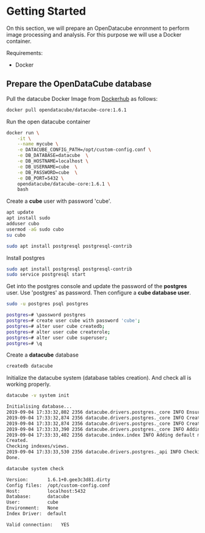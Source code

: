 # Getting Started

On this section, we will prepare an OpenDatacube enronment to perform image processing and analysis. For this purpose we will use a Docker container.

Requirements:
* Docker

## Prepare the OpenDataCube database 

Pull the datacube Docker Image from [Dockerhub](https://hub.docker.com/r/opendatacube/datacube-core) as follows:

```sh 
docker pull opendatacube/datacube-core:1.6.1
```

Run the open datacube container

```sh 
docker run \
	-it \
	--name mycube \
	-e DATACUBE_CONFIG_PATH=/opt/custom-config.conf \
	-e DB_DATABASE=datacube  \
	-e DB_HOSTNAME=localhost \
	-e DB_USERNAME=cube  \
	-e DB_PASSWORD=cube  \
	-e DB_PORT=5432 \
	opendatacube/datacube-core:1.6.1 \
	bash
```

Create a **cube** user with password 'cube'.

```sh 
apt update
apt install sudo
adduser cubo
usermod -aG sudo cubo
su cubo

sudo apt install postgresql postgresql-contrib
```

Install postgres 

```sh 
sudo apt install postgresql postgresql-contrib
sudo service postgresql start
```

Get into the postgres console and update the password of the **postgres** user. Use 'postgres' as password. Then configure a **cube database user**. 

```sh 
sudo -u postgres psql postgres

postgres=# \password postgres
postgres=# create user cube with password 'cube';
postgres=# alter user cube createdb;
postgres=# alter user cube createrole;
postgres=# alter user cube superuser;
postgres=# \q
```

Create a **datacube** database

```sh 
createdb datacube
```

Initialize the datacube system (database tables creation). And check all is working properly.

```sh 
datacube -v system init

Initialising database...
2019-09-04 17:33:32,802 2356 datacube.drivers.postgres._core INFO Ensuring user roles.
2019-09-04 17:33:32,874 2356 datacube.drivers.postgres._core INFO Creating schema.
2019-09-04 17:33:32,874 2356 datacube.drivers.postgres._core INFO Creating tables.
2019-09-04 17:33:33,390 2356 datacube.drivers.postgres._core INFO Adding role grants.
2019-09-04 17:33:33,402 2356 datacube.index.index INFO Adding default metadata types.
Created.
Checking indexes/views.
2019-09-04 17:33:33,530 2356 datacube.drivers.postgres._api INFO Checking dynamic views/indexes. (rebuild views=True, indexes=False)
Done.
```


```sh 
datacube system check

Version:       1.6.1+0.gee3c3d81.dirty
Config files:  /opt/custom-config.conf
Host:          localhost:5432
Database:      datacube
User:          cube
Environment:   None
Index Driver:  default

Valid connection:	YES
``` 


